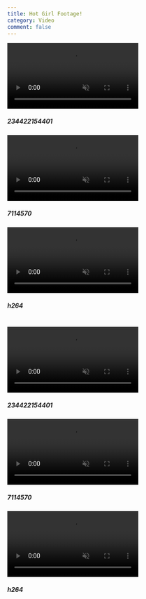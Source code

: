 ```yaml
---
title: Hot Girl Footage!
category: Video
comment: false
---
```


<div class="w3-row-padding w3-margin-top">
<div class="w3-third">
    <div class="w3-card">
<video width="300" preload="none" autoplay="" muted="" loop="" playsinline="" webkit-playsinline="">
  <source src="https://previews.customer.envatousercontent.com/files/e3ec9b2a-7acf-47df-a0ee-2c433fa5d2db/video_preview_h264.mp4"></video>
      <div class="w3-container">
        <h5>234422154401</h5>
      </div>
    </div>
  </div>

<div class="w3-third">
    <div class="w3-card">
<video width="300" preload="none" autoplay="" muted="" loop="" playsinline="" webkit-playsinline="">
  <source src="https://previews.customer.envatousercontent.com/files/98549940-01d7-46dd-bb95-49928e091e3e/video_preview_h264.mp4"></video>
      <div class="w3-container">
        <h5>7114570</h5>
      </div>
    </div>
  </div>
  
<div class="w3-third">
    <div class="w3-card">
<video width="300" preload="none" autoplay="" muted="" loop="" playsinline="" webkit-playsinline="">
  <source src="https://previews.customer.envatousercontent.com/files/24f4d0f3-6aa2-4f33-8124-40a5d9608e4a/video_preview_h264.mp4"></video>
      <div class="w3-container">
        <h5>h264</h5>
      </div>
    </div>
  </div>
<br>

<div class="w3-third">
    <div class="w3-card">
<video width="300" preload="none" autoplay="" muted="" loop="" playsinline="" webkit-playsinline="">
  <source src="https://previews.customer.envatousercontent.com/files/e3ec9b2a-7acf-47df-a0ee-2c433fa5d2db/video_preview_h264.mp4"></video>
      <div class="w3-container">
        <h5>234422154401</h5>
      </div>
    </div>
  </div>

<div class="w3-third">
    <div class="w3-card">
<video width="300" preload="none" autoplay="" muted="" loop="" playsinline="" webkit-playsinline="">
  <source src="https://previews.customer.envatousercontent.com/files/98549940-01d7-46dd-bb95-49928e091e3e/video_preview_h264.mp4"></video>
      <div class="w3-container">
        <h5>7114570</h5>
      </div>
    </div>
  </div>
  
<div class="w3-third">
    <div class="w3-card">
<video width="300" preload="none" autoplay="" muted="" loop="" playsinline="" webkit-playsinline="">
  <source src="https://previews.customer.envatousercontent.com/files/24f4d0f3-6aa2-4f33-8124-40a5d9608e4a/video_preview_h264.mp4"></video>
      <div class="w3-container">
        <h5>h264</h5>
      </div>
    </div>
  </div>
